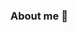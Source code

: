 ### About me 👋

<!--
**TriveniBhat/TriveniBhat** is a ✨ _special_ ✨ repository because its `README.md` (this file) appears on your GitHub profile.

- 🌱 I’m currently learning how 
- 👯 I’m looking to collaborate on ...
-  I was born and raised in Mysuru, India, where the vibrant culture and close-knit community have always been a significant part of my identity. My journey has taken me from Bachelors in Engineering to Master of Science in Computer Science, shaping my skills and passions along the way.

